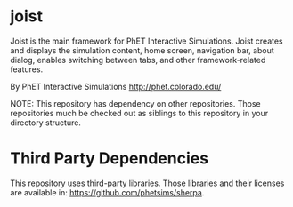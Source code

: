 joist
=====

Joist is the main framework for PhET Interactive Simulations.  Joist creates and displays the simulation content, home screen, navigation bar, about dialog, enables switching between tabs, and other framework-related features.

By PhET Interactive Simulations
http://phet.colorado.edu/

NOTE: This repository has dependency on other repositories. Those repositories
much be checked out as siblings to this repository in your directory structure.

Third Party Dependencies
=============

This repository uses third-party libraries.
Those libraries and their licenses are available in: https://github.com/phetsims/sherpa.